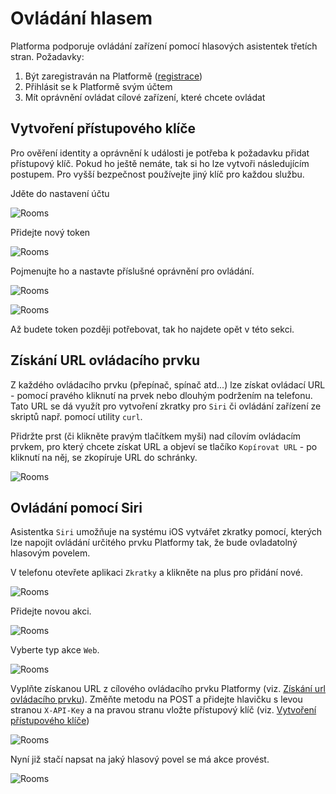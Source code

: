 # Ovládání hlasem
Platforma podporuje ovládání zařízení pomocí hlasových asistentek třetích stran. Požadavky:
1. Být zaregistraván na Platformě ([registrace](https://dev.iotplatforma.cloud/registerUser))
2. Přihlásit se k Platformě svým účtem
3. Mít oprávnění ovládat cílové zařízení, které chcete ovládat

## Vytvoření přístupového klíče
Pro ověření identity a oprávnění k události je potřeba k požadavku přidat přístupový klíč. Pokud ho ještě nemáte, tak si ho lze vytvoři následujícím postupem. Pro vyšší bezpečnost používejte jiný klíč pro každou službu.

Jděte do nastavení účtu

![Rooms](../_media/guides/voice/screen-userMenu.png ':size=300')

Přidejte nový token

![Rooms](../_media/guides/voice/screen-accessTokens-empty.png ':size=300')

Pojmenujte ho a nastavte příslušné oprávnění pro ovládání.

![Rooms](../_media/guides/voice/screen-accessTokens-add.png ':size=300')

![Rooms](../_media/guides/voice/screen-accessTokens-notEmpty.png ':size=300')

Až budete token později potřebovat, tak ho najdete opět v této sekci.

## Získání URL ovládacího prvku
Z každého ovládacího prvku (přepínač, spínač atd...) lze získat ovládací URL - pomocí pravého kliknutí na prvek nebo dlouhým podržením na telefonu. Tato URL se dá využít pro vytvoření zkratky pro `Siri` či ovládání zařízení ze skriptů např. pomocí utility `curl`.

Přidržte prst (či klikněte pravým tlačítkem myši) nad cílovím ovládacím prvkem, pro který chcete získat URL a objeví se tlačíko `Kopírovat URL` - po kliknutí na něj, se zkopíruje URL do schránky.

![Rooms](../_media/guides/voice/screen-copyUrl.png ':size=300')

## Ovládání pomocí Siri
Asistentka `Siri` umožňuje na systému iOS vytvářet zkratky pomocí, kterých lze napojit ovládání určitého prvku Platformy tak, že bude ovladatolný hlasovým povelem.

V telefonu otevřete aplikaci `Zkratky` a klikněte na plus pro přidání nové.

![Rooms](../_media/guides/voice/iOS-shortcuts.png ':size=300')

Přidejte novou akci.

![Rooms](../_media/guides/voice/iOS-shortcuts-new.png ':size=300')

Vyberte typ akce `Web`.

![Rooms](../_media/guides/voice/iOS-shortcuts-new-category.png ':size=300')

Vyplňte získanou URL z cílového ovládacího prvku Platformy (viz. [Získání url ovládacího prvku](#získání-url-ovládacího-prvku)). Změňte metodu na POST a přidejte hlavičku s levou stranou `X-API-Key` a na pravou stranu vložte přístupový klíč (viz. [Vytvoření přístupového klíče](#vytvoření-přístupového-klíče))

![Rooms](../_media/guides/voice/iOS-shortcuts-new-filled.png ':size=300')

Nyní již stačí napsat na jaký hlasový povel se má akce provést.

![Rooms](../_media/guides/voice/iOS-shortcuts-new-name.png ':size=300')
